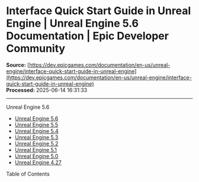 # Interface Quick Start Guide in Unreal Engine | Unreal Engine 5.6 Documentation | Epic Developer Community

**Source:** [https://dev.epicgames.com/documentation/en-us/unreal-engine/interface-quick-start-guide-in-unreal-engine](https://dev.epicgames.com/documentation/en-us/unreal-engine/interface-quick-start-guide-in-unreal-engine)  
**Processed:** 2025-06-14 16:31:33

---

Unreal Engine 5.6

-   [Unreal Engine 5.6](/documentation/en-us/unreal-engine?application_version=5.6)
-   [Unreal Engine 5.5](/documentation/en-us/unreal-engine?application_version=5.5)
-   [Unreal Engine 5.4](/documentation/en-us/unreal-engine?application_version=5.4)
-   [Unreal Engine 5.3](/documentation/en-us/unreal-engine?application_version=5.3)
-   [Unreal Engine 5.2](/documentation/en-us/unreal-engine?application_version=5.2)
-   [Unreal Engine 5.1](/documentation/en-us/unreal-engine?application_version=5.1)
-   [Unreal Engine 5.0](/documentation/en-us/unreal-engine?application_version=5.0)
-   [Unreal Engine 4.27](/documentation/en-us/unreal-engine?application_version=4.27)

Table of Contents